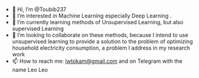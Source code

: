 - 👋 Hi, I’m @Toubib237
- 👀 I’m interested in Machine Learning especially Deep Learning .
- 🌱 I’m currently learning methods of Unsupervised Learning, but also supervised Learning 
- 💞️ I’m looking to collaborate on these methods, because I intend to use unsupervised learning to provide a solution to the problem of optimizing household electricity consumption, a problem I address in my research work 
- 📫 How to reach me: lwtokam@gmail.com and on Telegram with the name Leo Leo 

<!---
Toubib237/Toubib237 is a ✨ special ✨ repository because its `README.md` (this file) appears on your GitHub profile.
You can click the Preview link to take a look at your changes.
--->
